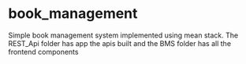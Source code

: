 # book_management

Simple book management system implemented using mean stack. The REST_Api folder has app the apis built and the BMS folder has all the frontend components
